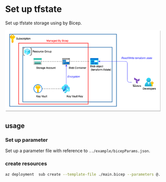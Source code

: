 # Set up tfstate

Set up tfstate storage using by Bicep.

![tfstate architecture](../../docs/images/tfstate_overview.drawio.png)

## usage

### Set up parameter

Set up a parameter file with reference to `../example/bicepParams.json`.

### create resources

```bash
az deployment  sub create --template-file ./main.bicep --parameters @../example/bicepParams.json --location japaneast
```
